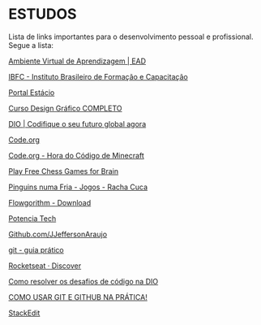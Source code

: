 ﻿# ESTUDOS

Lista de links importantes para o desenvolvimento pessoal e profissional. Segue a lista:

[Ambiente Virtual de Aprendizagem | EAD](http://ead.educacao.pe.gov.br/)

[IBFC - Instituto Brasileiro de Formação e Capacitação](https://www.ibfc.org.br/menus/home)

[Portal Estácio](https://estacio.br/candidato)

[Curso Design Gráfico COMPLETO](https://www.udemy.com/course/curso-design-grafico-completo/)

[DIO | Codifique o seu futuro global agora](https://web.dio.me/home)

[Code.org](https://code.org/)

[Code.org - Hora do Código de Minecraft](https://studio.code.org/s/mc/lessons/1/levels/1)

[Play Free Chess Games for Brain](https://www.proprofsgames.com/chess/)

[Pinguins numa Fria - Jogos - Racha Cuca](https://rachacuca.com.br/jogos/pinguins-numa-fria/)

[Flowgorithm - Download](http://www.flowgorithm.org/download/index.html)

[Potencia Tech](https://potenciatech.com.br/)

[Github.com/JJeffersonAraujo](https://github.com/JJeffersonAraujo)

[git - guia prático](https://rogerdudler.github.io/git-guide/index.pt_BR.html)

[Rocketseat · Discover](https://www.rocketseat.com.br/discover)

[Como resolver os desafios de código na DIO](https://www.youtube.com/watch?v=IqLQHHUpHgw)

[COMO USAR GIT E GITHUB NA PRÁTICA!](https://www.youtube.com/watch?v=UBAX-13g8OM)

[StackEdit](https://stackedit.io/app#)
